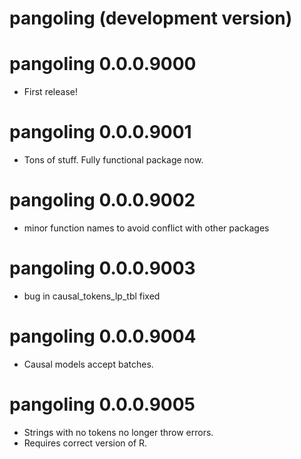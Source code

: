 # pangoling (development version)

# pangoling 0.0.0.9000
* First release!

# pangoling 0.0.0.9001
* Tons of stuff. Fully functional package now.

# pangoling 0.0.0.9002
* minor function names to avoid conflict with other packages

# pangoling 0.0.0.9003
* bug in causal_tokens_lp_tbl fixed

# pangoling 0.0.0.9004
* Causal models accept batches. 

# pangoling 0.0.0.9005
* Strings with no tokens no longer throw errors. 
* Requires correct version of R. 
